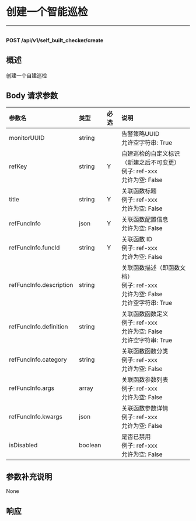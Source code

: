# 创建一个智能巡检

---

<br />**POST /api/v1/self_built_checker/create**

## 概述
创建一个自建巡检




## Body 请求参数

| 参数名        | 类型     | 必选   | 说明              |
|:-----------|:-------|:-----|:----------------|
| monitorUUID | string |  | 告警策略UUID<br>允许空字符串: True <br> |
| refKey | string | Y | 自建巡检的自定义标识（新建之后不可变更）<br>例子: ref-xxx <br>允许为空: False <br> |
| title | string | Y | 关联函数标题<br>例子: ref-xxx <br>允许为空: False <br> |
| refFuncInfo | json | Y | 关联函数配置信息<br>允许为空: False <br> |
| refFuncInfo.funcId | string | Y | 关联函数 ID<br>例子: ref-xxx <br>允许为空: False <br> |
| refFuncInfo.description | string |  | 关联函数描述（即函数文档）<br>例子: ref-xxx <br>允许为空: False <br>允许空字符串: True <br> |
| refFuncInfo.definition | string |  | 关联函数函数定义<br>例子: ref-xxx <br>允许为空: False <br>允许空字符串: True <br> |
| refFuncInfo.category | string |  | 关联函数函数分类<br>例子: ref-xxx <br>允许为空: False <br> |
| refFuncInfo.args | array |  | 关联函数参数列表<br>例子: ref-xxx <br>允许为空: False <br> |
| refFuncInfo.kwargs | json |  | 关联函数参数详情<br>例子: ref-xxx <br>允许为空: False <br> |
| isDisabled | boolean |  | 是否已禁用<br>例子: ref-xxx <br>允许为空: False <br> |

## 参数补充说明

None





## 响应
```shell
 
```




